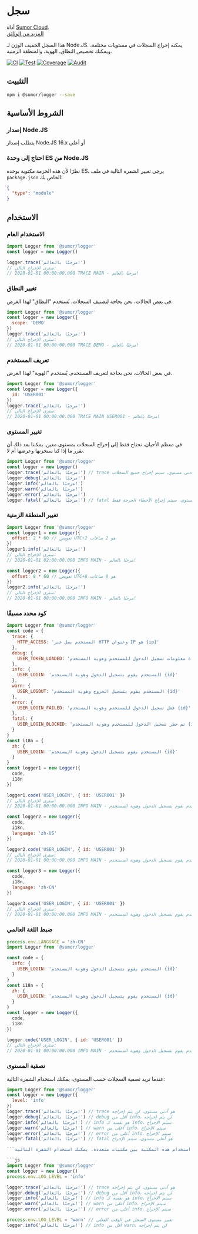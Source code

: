 # سجل

أداة [Sumor Cloud](https://sumor.cloud).  
[المزيد من الوثائق](https://sumor.cloud/logger)

هذا السجل الخفيف الوزن لـ Node.JS.
يمكنه إخراج السجلات في مستويات مختلفة، ويمكنك تخصيص النطاق، الهوية، والمنطقة الزمنية.

[![CI](https://github.com/sumor-cloud/logger/actions/workflows/ci.yml/badge.svg)](https://github.com/sumor-cloud/logger/actions/workflows/ci.yml)
[![Test](https://github.com/sumor-cloud/logger/actions/workflows/ut.yml/badge.svg)](https://github.com/sumor-cloud/logger/actions/workflows/ut.yml)
[![Coverage](https://github.com/sumor-cloud/logger/actions/workflows/coverage.yml/badge.svg)](https://github.com/sumor-cloud/logger/actions/workflows/coverage.yml)
[![Audit](https://github.com/sumor-cloud/logger/actions/workflows/audit.yml/badge.svg)](https://github.com/sumor-cloud/logger/actions/workflows/audit.yml)

## التثبيت

```bash
npm i @sumor/logger --save
```

## الشروط الأساسية

### إصدار Node.JS

يتطلب إصدار Node.JS 16.x أو أعلى

### احتاج إلى وحدة ES من Node.JS

نظرًا لأن هذه الحزمة مكتوبة بوحدة ES،
يرجى تغيير الشفرة التالية في ملف `package.json` الخاص بك:

```json
{
  "type": "module"
}
```

## الاستخدام

### الاستخدام العام

```js
import Logger from '@sumor/logger'
const logger = new Logger()

logger.trace('مرحبًا بالعالم!')
// سترى الإخراج التالي:
// 2020-01-01 00:00:00.000 TRACE MAIN - مرحبًا بالعالم!
```

### تغيير النطاق

في بعض الحالات، نحن بحاجة لتصنيف السجلات. يُستخدم "النطاق" لهذا الغرض.

```js
import Logger from '@sumor/logger'
const logger = new Logger({
  scope: 'DEMO'
})
logger.trace('مرحبًا بالعالم!')
// سترى الإخراج التالي:
// 2020-01-01 00:00:00.000 TRACE DEMO - مرحبًا بالعالم!
```

### تعريف المستخدم

في بعض الحالات، نحن بحاجة لتعريف المستخدم. يُستخدم "الهوية" لهذا الغرض.

```js
import Logger from '@sumor/logger'
const logger = new Logger({
  id: 'USER001'
})
logger.trace('مرحبًا بالعالم!')
// سترى الإخراج التالي:
// 2020-01-01 00:00:00.000 TRACE MAIN USER001 - مرحبًا بالعالم!
```

### تغيير المستوى

في معظم الأحيان، نحتاج فقط إلى إخراج السجلات بمستوى معين. يمكننا بعد ذلك أن نقرر ما إذا كنا سنخزنها وعرضها أم لا.

```js
import Logger from '@sumor/logger'
const logger = new Logger()
logger.trace('مرحبًا بالعالم!') // trace هو أدنى مستوى، سيتم إخراج جميع السجلات
logger.debug('مرحبًا بالعالم!')
logger.info('مرحبًا بالعالم!')
logger.warn('مرحبًا بالعالم!')
logger.error('مرحبًا بالعالم!')
logger.fatal('مرحبًا بالعالم!') // fatal هو أعلى مستوى، سيتم إخراج الأخطاء الحرجة فقط
```

### تغيير المنطقة الزمنية

```js
import Logger from '@sumor/logger'
const logger1 = new Logger({
  offset: 2 * 60 // تعويض UTC+2 هو 2 ساعات
})
logger1.info('مرحبًا بالعالم!')
// سترى الإخراج التالي:
// 2020-01-01 02:00:00.000 INFO MAIN - مرحبًا بالعالم!

const logger2 = new Logger({
  offset: 8 * 60 // تعويض UTC+8 هو 8 ساعات
})
logger2.info('مرحبًا بالعالم!')
// سترى الإخراج التالي:
// 2020-01-01 08:00:00.000 INFO MAIN - مرحبًا بالعالم!
```

### كود محدد مسبقًا

```js
import Logger from '@sumor/logger'
const code = {
  trace: {
    HTTP_ACCESS: 'المستخدم يصل عبر HTTP وعنوان IP هو {ip}'
  },
  debug: {
    USER_TOKEN_LOADED: 'تمت قراءة معلومات تسجيل الدخول للمستخدم وهوية المستخدم {id}'
  },
  info: {
    USER_LOGIN: 'المستخدم يقوم بتسجيل الدخول وهوية المستخدم {id}'
  },
  warn: {
    USER_LOGOUT: 'المستخدم يقوم بتسجيل الخروج وهوية المستخدم {id}'
  },
  error: {
    USER_LOGIN_FAILED: 'فشل تسجيل الدخول للمستخدم وهوية المستخدم {id}'
  },
  fatal: {
    USER_LOGIN_BLOCKED: 'تم حظر تسجيل الدخول للمستخدم وهوية المستخدم {id}'
  }
}
const i18n = {
  zh: {
    USER_LOGIN: 'المستخدم يقوم بتسجيل الدخول وهوية المستخدم {id}'
  }
}
const logger1 = new Logger({
  code,
  i18n
})

logger1.code('USER_LOGIN', { id: 'USER001' })
// سترى الإخراج التالي:
// 2020-01-01 00:00:00.000 INFO MAIN - المستخدم يقوم بتسجيل الدخول وهوية المستخدم USER001

const logger2 = new Logger({
  code,
  i18n,
  language: 'zh-US'
})

logger2.code('USER_LOGIN', { id: 'USER001' })
// سترى الإخراج التالي:
// 2020-01-01 00:00:00.000 INFO MAIN - المستخدم يقوم بتسجيل الدخول وهوية المستخدم USER001

const logger3 = new Logger({
  code,
  i18n,
  language: 'zh-CN'
})

logger3.code('USER_LOGIN', { id: 'USER001' })
// سترى الإخراج التالي:
// 2020-01-01 00:00:00.000 INFO MAIN - المستخدم يقوم بتسجيل الدخول وهوية المستخدم USER001
```

### ضبط اللغة العالمي

```js
process.env.LANGUAGE = 'zh-CN'
import Logger from '@sumor/logger'

const code = {
  info: {
    USER_LOGIN: 'المستخدم يقوم بتسجيل الدخول وهوية المستخدم {id}'
  }
}
const i18n = {
  zh: {
    USER_LOGIN: 'المستخدم يقوم بتسجيل الدخول وهوية المستخدم {id}'
  }
}
const logger = new Logger({
  code,
  i18n
})

logger.code('USER_LOGIN', { id: 'USER001' })
// سترى الإخراج التالي:
// 2020-01-01 00:00:00.000 INFO MAIN - المستخدم يقوم بتسجيل الدخول وهوية المستخدم USER001
```

### تصفية المستوى

عندما تريد تصفية السجلات حسب المستوى، يمكنك استخدام الشفرة التالية:

````js
import Logger from '@sumor/logger'
const logger = new Logger({
  level: 'info'
})
logger.trace('مرحبًا بالعالم!') // trace هو أدنى مستوى، لن يتم إخراجه
logger.debug('مرحبًا بالعالم!') // debug أقل من info، لن يتم إخراجه
logger.info('مرحبًا بالعالم!') // info هو نفسه كـ info، سيتم الإخراج
logger.warn('مرحبًا بالعالم!') // warn أعلى من info، سيتم الإخراج
logger.error('مرحبًا بالعالم!') // error أعلى من info، سيتم الإخراج
logger.fatal('مرحبًا بالعالم!') // fatal هو أعلى مستوى، سيتم الإخراج

```عند استخدام هذه المكتبة بين مكتبات متعددة، يمكنك استخدام الشفرة التالية:

```js
import Logger from '@sumor/logger'
const logger = new Logger()
process.env.LOG_LEVEL = 'info'

logger.trace('مرحبًا بالعالم!') // trace هو أدنى مستوى، لن يتم إخراجه
logger.debug('مرحبًا بالعالم!') // debug أقل من info، لن يتم إخراجه
logger.info('مرحبًا بالعالم!') // info هو نفسه كـ info، سيتم الإخراج
logger.warn('مرحبًا بالعالم!') // warn أعلى من info، سيتم الإخراج
logger.error('مرحبًا بالعالم!') // error أعلى من info، سيتم الإخراج

process.env.LOG_LEVEL = 'warn' // تغيير مستوى السجل في الوقت الفعلي
logger.info('مرحبًا بالعالم!') // info أقل من warn، لن يتم إخراجه
````
